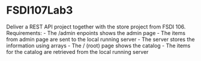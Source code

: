 # FSDI107Lab3
Deliver a REST API project together with the store project from FSDI 106.  Requirements:  - The /admin enpoints shows the admin page  - The items from admin page are sent to the local running server  - The server stores the information using arrays  - The / (root) page shows the catalog  - The items for the catalog are retrieved from the local running server
